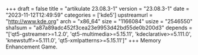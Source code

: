 +++
draft = false
title = "artikulate 23.08.3-1"
version = "23.08.3-1"
date = "2023-11-12T12:49:59"
categories = ['kde5']
upstreamurl = "http://www.kde.org"
arch = "x86_64"
size = "1166084"
usize = "2546550"
sha1sum = "a87a89adc452f3cea23e9953d42bd55de0b200d3"
depends = "['qt5-gstreamer>=1.2.0', 'qt5-multimedia>=5.15.11', 'kdeclarative>=5.111.0', 'knewstuff>=5.111.0', 'qt5-xmlpatterns>=5.15.11']"
+++
Memory Enhancement Game.